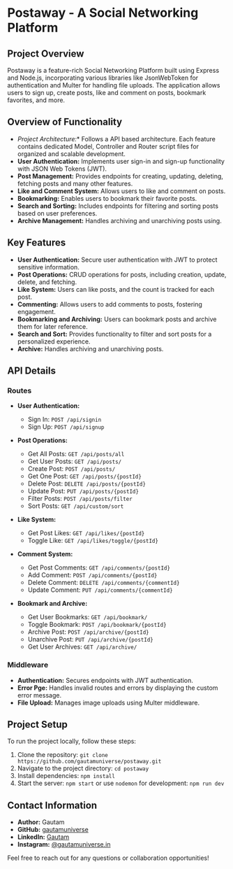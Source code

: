 # Postaway - A Social Networking Platform

## Project Overview

Postaway is a feature-rich Social Networking Platform built using Express and Node.js, incorporating various libraries like JsonWebToken for authentication and Multer for handling file uploads. The application allows users to sign up, create posts, like and comment on posts, bookmark favorites, and more.

## Overview of Functionality

- *Project Architecture:** Follows a API based architecture. Each feature contains dedicated Model, Controller and Router script files for organized and scalable development.
- **User Authentication:** Implements user sign-in and sign-up functionality with JSON Web Tokens (JWT).
- **Post Management:** Provides endpoints for creating, updating, deleting, fetching posts and many other features.
- **Like and Comment System:** Allows users to like and comment on posts.
- **Bookmarking:** Enables users to bookmark their favorite posts.
- **Search and Sorting:** Includes endpoints for filtering and sorting posts based on user preferences.
- **Archive Management:** Handles archiving and unarchiving posts using.

## Key Features

- **User Authentication:** Secure user authentication with JWT to protect sensitive information.
- **Post Operations:** CRUD operations for posts, including creation, update, delete, and fetching.
- **Like System:** Users can like posts, and the count is tracked for each post.
- **Commenting:** Allows users to add comments to posts, fostering engagement.
- **Bookmarking and Archiving:** Users can bookmark posts and archive them for later reference.
- **Search and Sort:** Provides functionality to filter and sort posts for a personalized experience.
- **Archive:** Handles archiving and unarchiving posts.


## API Details

### Routes

- **User Authentication:**
  - Sign In: `POST /api/signin`
  - Sign Up: `POST /api/signup`

- **Post Operations:**
  - Get All Posts: `GET /api/posts/all`
  - Get User Posts: `GET /api/posts/`
  - Create Post: `POST /api/posts/`
  - Get One Post: `GET /api/posts/{postId}`
  - Delete Post: `DELETE /api/posts/{postId}`
  - Update Post: `PUT /api/posts/{postId}`
  - Filter Posts: `POST /api/posts/filter`
  - Sort Posts: `GET /api/custom/sort`

- **Like System:**
  - Get Post Likes: `GET /api/likes/{postId}`
  - Toggle Like: `GET /api/likes/toggle/{postId}`

- **Comment System:**
  - Get Post Comments: `GET /api/comments/{postId}`
  - Add Comment: `POST /api/comments/{postId}`
  - Delete Comment: `DELETE /api/comments/{commentId}`
  - Update Comment: `PUT /api/comments/{commentId}`

- **Bookmark and Archive:**
  - Get User Bookmarks: `GET /api/bookmark/`
  - Toggle Bookmark: `POST /api/bookmark/{postId}`
  - Archive Post: `POST /api/archive/{postId}`
  - Unarchive Post: `PUT /api/archive/{postId}`
  - Get User Archives: `GET /api/archive/`

### Middleware

- **Authentication:** Secures endpoints with JWT authentication.
- **Error Pge:** Handles invalid routes and errors by displaying the custom error message.
- **File Upload:** Manages image uploads using Multer middleware.

## Project Setup

To run the project locally, follow these steps:

1. Clone the repository: `git clone https://github.com/gautamuniverse/postaway.git`
2. Navigate to the project directory: `cd postaway`
3. Install dependencies: `npm install`
4. Start the server: `npm start` or use `nodemon` for development: `npm run dev`

## Contact Information

- **Author:** Gautam
- **GitHub:** [gautamuniverse](https://github.com/gautamuniverse)
- **LinkedIn:** [Gautam](https://www.linkedin.com/in/gautam-116307bb/)
- **Instagram:** [@gautamuniverse.in](https://www.instagram.com/gautamuniverse.in/)

Feel free to reach out for any questions or collaboration opportunities!
